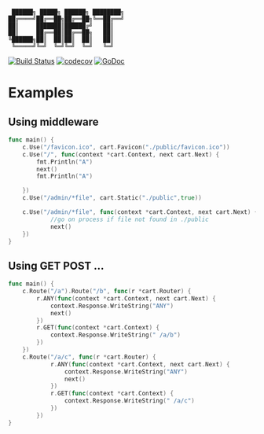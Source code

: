 
```
 ██████╗ █████╗ ██████╗ ████████╗
██╔════╝██╔══██╗██╔══██╗╚══██╔══╝
██║     ███████║██████╔╝   ██║
██║     ██╔══██║██╔══██╗   ██║
╚██████╗██║  ██║██║  ██║   ██║
 ╚═════╝╚═╝  ╚═╝╚═╝  ╚═╝   ╚═╝
```

[![Build Status](https://travis-ci.org/teatak/cart.svg?branch=master)](https://travis-ci.org/gimke/cart) [![codecov](https://codecov.io/gh/gimke/cart/branch/master/graph/badge.svg)](https://codecov.io/gh/gimke/cart) [![GoDoc](https://godoc.org/github.com/gimke/cart?status.svg)](https://godoc.org/github.com/gimke/cart)


# Examples

## Using middleware
```go
func main() {
	c.Use("/favicon.ico", cart.Favicon("./public/favicon.ico"))
	c.Use("/", func(context *cart.Context, next cart.Next) {
		fmt.Println("A")
		next()
		fmt.Println("A")

	})
	c.Use("/admin/*file", cart.Static("./public",true))

	c.Use("/admin/*file", func(context *cart.Context, next cart.Next) {
            //go on process if file not found in ./public
            next()
	})
}
```
## Using GET POST ... 
```go
func main() {
	c.Route("/a").Route("/b", func(r *cart.Router) {
		r.ANY(func(context *cart.Context, next cart.Next) {
			context.Response.WriteString("ANY")
			next()
		})
		r.GET(func(context *cart.Context) {
			context.Response.WriteString(" /a/b")
		})
	})
	c.Route("/a/c", func(r *cart.Router) {
    		r.ANY(func(context *cart.Context, next cart.Next) {
    			context.Response.WriteString("ANY")
    			next()
    		})
    		r.GET(func(context *cart.Context) {
    			context.Response.WriteString(" /a/c")
    		})
    	})
}
```
